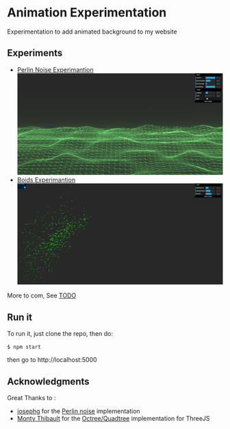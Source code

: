 # Animation Experimentation
Experimentation to add animated background to my website

## Experiments
 - [Perlin Noise Experimantion](./0_Perlin_Noise/)
![Perlin Noise Images](./Assets/Perlin_Noise.png)
 - [Boids Experimantion](./1_Boids/) 
![Boids Images](./Assets/Boids.png)


More to com, See [TODO](./TODO)

## Run it

To run it, just clone the repo, then do:
```
$ npm start
```
then go to http://localhost:5000

## Acknowledgments
 Great Thanks to :
 - [josephg](https://github.com/josephg) for the [Perlin noise](https://github.com/josephg/noisejs) implementation
 - [Monty Thibault](https://github.com/MontyThibault) for the [Octree/Quadtree](https://gist.github.com/MontyThibault/5000259) implementation for ThreeJS
